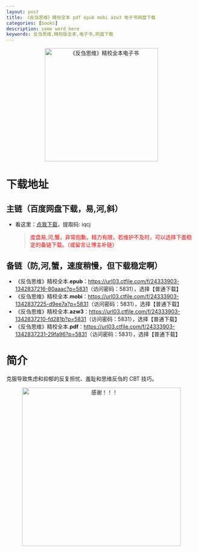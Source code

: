 ```yaml
---
layout: post
title: 《反刍思维》精校全本 pdf epub mobi azw3 电子书网盘下载
categories: [books]
description: some word here
keywords: 反刍思维,精校版全本,电子书,网盘下载
---
```


<div align="center"><img src="https://qweree.cn/wp-content/uploads/2024/08/fan-chu-si-wei-tuya.jpg" alt="《反刍思维》精校全本电子书" width="300px" height="auto"></div>

# 下载地址

## 主链（百度网盘下载，易,河,斜）

- 看这里：[点我下载](https://pan.baidu.com/s/1iMXUbSbtZQZjDcqDmnWUyw?pwd=iqcj)，提取码: iqcj

  > <p style="color:red" >度盘易,河,蟹，非常抱歉。精力有限，若维护不及时，可以选择下面稳定的备链下载。（或留言让博主补链）</p>

## 备链（防,河,蟹，速度稍慢，但下载稳定啊）

- 《反刍思维》精校全本.**epub**：<https://url03.ctfile.com/f/24333903-1342837216-80aaac?p=5831>（访问密码：5831），选择【普通下载】
- 《反刍思维》精校全本.**mobi**：<https://url03.ctfile.com/f/24333903-1342837225-d9ee7a?p=5831>（访问密码：5831），选择【普通下载】
- 《反刍思维》精校全本.**azw3**：<https://url03.ctfile.com/f/24333903-1342837210-fd281b?p=5831>（访问密码：5831），选择【普通下载】
- 《反刍思维》精校全本.**pdf**：<https://url03.ctfile.com/f/24333903-1342837231-29fa96?p=5831>（访问密码：5831），选择【普通下载】

# 简介

克服导致焦虑和抑郁的反复担忧、羞耻和思维反刍的 CBT 技巧。

<div align="center"><img src="https://pic.imgdb.cn/item/661246bf68eb935713c7f81c.gif" alt="感谢！！！" width="420px" height="auto"/></div>
